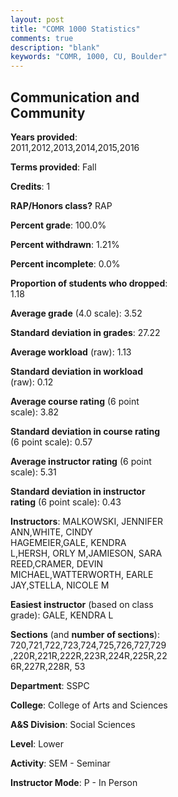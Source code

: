 ```yaml
---
layout: post
title: "COMR 1000 Statistics"
comments: true
description: "blank"
keywords: "COMR, 1000, CU, Boulder"
--- 
```

<head>
<script src="https://ajax.googleapis.com/ajax/libs/jquery/2.1.3/jquery.min.js"></script>
<script src="https://dl.dropboxusercontent.com/s/pc42nxpaw1ea4o9/highcharts.js?dl=0"></script>
<!-- <script src="../assets/js/highcharts.js"></script> -->
<style type="text/css">@font-face {
	font-family: "Bebas Neue";
	src: url(https://www.filehosting.org/file/details/544349/BebasNeue%20Regular.otf) format("opentype");
	}
	h1.Bebas { 
		font-family: "Bebas Neue", Verdana, Tahoma;
	}
</style>
</head>
<body>
	<div id="container" style="float: right; width: 45%; height: 88%; margin-left: 2.5%; margin-right: 2.5%;"></div>
	<script language="JavaScript">
		$(document).ready(function() {
		var chart = {type: 'column'};
		var title = {text: 'Grade Distribution'};
		var xAxis = {categories: ['A','B','C','D','F'],crosshair: true};
		var yAxis = {min: 0,title: {text: 'Percentage'}};
		var tooltip = {headerFormat: '<center><b><span style="font-size:20px">{point.key}</span></b></center>',
		               pointFormat: '<td style="padding:0"><b>{point.y:.1f}%</b></td>',
		               footerFormat: '</table>',shared: true,useHTML: true};
		var plotOptions = {column: {pointPadding: 0.0,borderWidth: 0}};  
		var credits = {enabled: false};var series= [{name: 'Percent',data: [69.92,20.92,6.08,1.89,1.2,]}];
		var json = {};
		json.chart = chart;
		json.title = title;
		json.tooltip = tooltip;
		json.xAxis = xAxis;
		json.yAxis = yAxis;  
		json.series = series;
		json.plotOptions = plotOptions;  
		json.credits = credits;
		$('#container').highcharts(json);
	});
	</script>
</body>
			   
## Communication and Community

**Years provided**: 2011,2012,2013,2014,2015,2016

**Terms provided**: Fall

**Credits**: 1

**RAP/Honors class?** RAP

**Percent grade**: 100.0%

**Percent withdrawn**: 1.21%

**Percent incomplete**: 0.0%

**Proportion of students who dropped**: 1.18

**Average grade** (4.0 scale): 3.52

**Standard deviation in grades**: 27.22

**Average workload** (raw): 1.13

**Standard deviation in workload** (raw): 0.12

**Average course rating** (6 point scale): 3.82

**Standard deviation in course rating** (6 point scale): 0.57

**Average instructor rating** (6 point scale): 5.31

**Standard deviation in instructor rating** (6 point scale): 0.43

**Instructors**: MALKOWSKI, JENNIFER ANN,WHITE, CINDY HAGEMEIER,GALE, KENDRA L,HERSH, ORLY M,JAMIESON, SARA REED,CRAMER, DEVIN MICHAEL,WATTERWORTH, EARLE JAY,STELLA, NICOLE M

**Easiest instructor** (based on class grade): GALE, KENDRA L

**Sections** (and **number of sections**): 720,721,722,723,724,725,726,727,729,220R,221R,222R,223R,224R,225R,226R,227R,228R, 53

**Department**: SSPC

**College**: College of Arts and Sciences

**A&S Division**: Social Sciences

**Level**: Lower

**Activity**: SEM - Seminar

**Instructor Mode**: P  - In Person